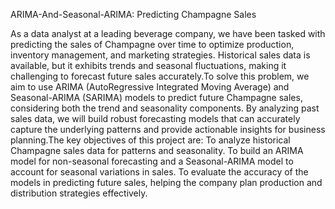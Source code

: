 ARIMA-And-Seasonal-ARIMA: Predicting Champagne Sales

As a data analyst at a leading beverage company, we have been tasked with predicting the sales of Champagne over time to optimize production, inventory management, and marketing strategies. Historical sales data is available, but it exhibits trends and seasonal fluctuations, making it challenging to forecast future sales accurately.To solve this problem, we aim to use ARIMA (AutoRegressive Integrated Moving Average) and Seasonal-ARIMA (SARIMA) models to predict future Champagne sales, considering both the trend and seasonality components. By analyzing past sales data, we will build robust forecasting models that can accurately capture the underlying patterns and provide actionable insights for business planning.The key objectives of this project are:
To analyze historical Champagne sales data for patterns and seasonality.
To build an ARIMA model for non-seasonal forecasting and a Seasonal-ARIMA model to account for seasonal variations in sales.
To evaluate the accuracy of the models in predicting future sales, helping the company plan production and distribution strategies effectively.






